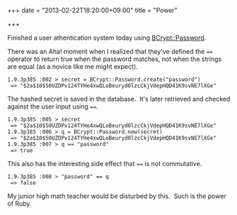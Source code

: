 +++
date = "2013-02-22T18:20:00+09:00"
title = "Power"

+++

Finished a user athentication system today using [BCrypt::Password](http://bcrypt-ruby.rubyforge.org/classes/BCrypt/Password.html).

There was an Aha! moment when I realized that they've defined the `==` operator to return true when the password matches, not when the strings are equal (as a novice like me might expect).

```
1.9.3p385 :002 > secret = BCrypt::Password.create("password")
 => "$2a$10$50UZDPv124TYHe4xwQLoBeuryd0lzcCkjVdepHQD41K9svNE7lXGe"
```

The hashed secret is saved in the database.&nbsp; It's later retrieved and checked against the user input using `==`.

```
1.9.3p385 :005 > secret
 => "$2a$10$50UZDPv124TYHe4xwQLoBeuryd0lzcCkjVdepHQD41K9svNE7lXGe"
1.9.3p385 :006 > q = BCrypt::Password.new(secret)
 => "$2a$10$50UZDPv124TYHe4xwQLoBeuryd0lzcCkjVdepHQD41K9svNE7lXGe"
1.9.3p385 :007 > q == "password"
 => true
```

This also has the interesting side effect that `==` is not commutative.

```
1.9.3p385 :008 > "password" == q
 => false
```

My junior high math teacher would be disturbed by this.&nbsp; Such is the power of Ruby.
